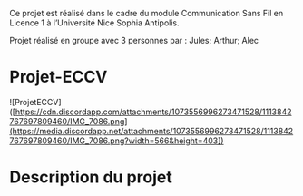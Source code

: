 
Ce projet est réalisé dans le cadre du module Communication Sans Fil en Licence 1 à l’Université
Nice Sophia Antipolis.

Projet réalisé en groupe avec 3 personnes par : Jules; Arthur; Alec

# Projet-ECCV

![ProjetECCV]([https://cdn.discordapp.com/attachments/1073556996273471528/1113842767697809460/IMG_7086.png](https://media.discordapp.net/attachments/1073556996273471528/1113842767697809460/IMG_7086.png?width=566&height=403])

# Description du projet


